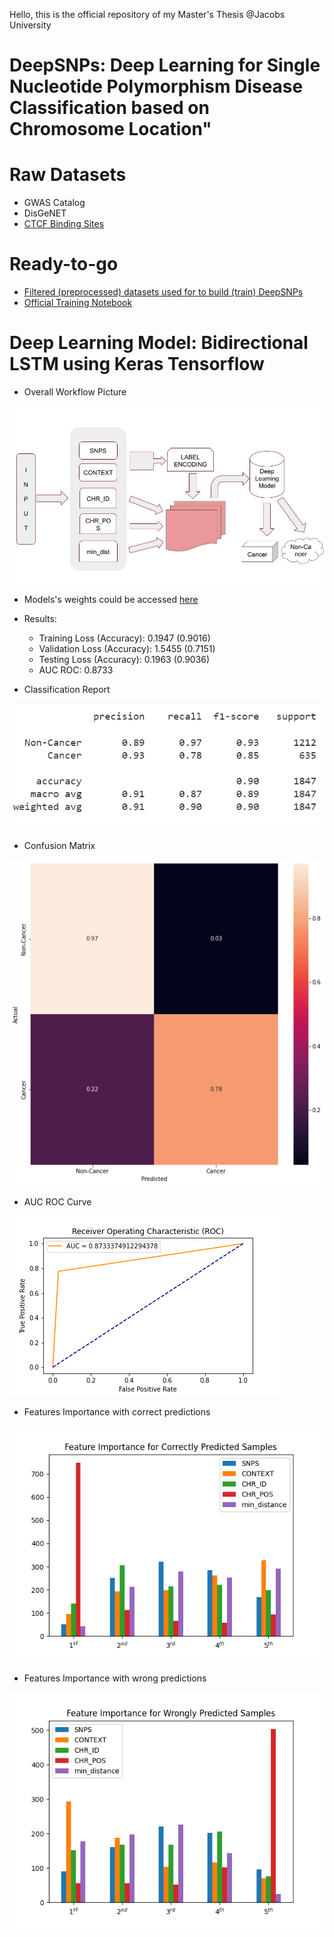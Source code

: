 Hello, this is the official repository of my Master's Thesis @Jacobs University
# DeepSNPs: Deep Learning for Single Nucleotide Polymorphism Disease Classification based on Chromosome Location"

# Raw Datasets
  - GWAS Catalog
  - DisGeNET
  - [CTCF Binding Sites](https://insulatordb.uthsc.edu)

# Ready-to-go
- [Filtered (preprocessed) datasets used for to build (train) DeepSNPs](https://drive.google.com/drive/folders/1m_1X-9Fy9SXP9jvZN0hUdXw4DmaARj_h?usp=sharing)
- [Official Training Notebook](https://drive.google.com/file/d/1JTClPuI-N3tDKpNdfw36vFYHR5yNQqgX/view?usp=sharing)

# Deep Learning Model: Bidirectional LSTM using Keras Tensorflow
- Overall Workflow Picture

![](https://github.com/bonaventuredossou/deepsnpsthesis/blob/main/pictures/DiagramDeepSNPs.jpg)


- Models's weights could be accessed [here](https://drive.google.com/file/d/1-ENOpruomCh9kE9nPuBtw-gxgwp-ayFh/view?usp=sharing)

- Results:
    - Training Loss (Accuracy): 0.1947 (0.9016)
    - Validation Loss (Accuracy): 1.5455 (0.7151)
    - Testing Loss (Accuracy): 0.1963 (0.9036)
    - AUC ROC: 0.8733
  


- Classification Report

![](https://github.com/bonaventuredossou/deepsnpsthesis/blob/main/pictures/classreport.png)


- Confusion Matrix

![](https://github.com/bonaventuredossou/deepsnpsthesis/blob/main/pictures/conf_matrix_best.png)



- AUC ROC Curve

![](https://github.com/bonaventuredossou/deepsnpsthesis/blob/main/pictures/auc.png)
  

- Features Importance with correct predictions

![](https://github.com/bonaventuredossou/deepsnpsthesis/blob/main/pictures/features_importance_correct_predictions.png)
  


- Features Importance with wrong predictions

![](https://github.com/bonaventuredossou/deepsnpsthesis/blob/main/pictures/features_importance_wrong_predictions.png)
